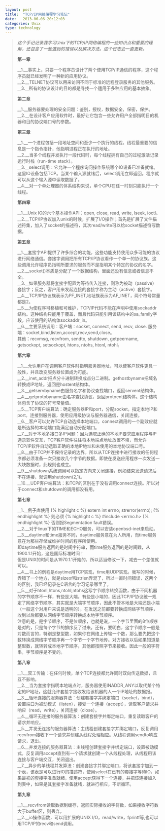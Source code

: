 ```yaml
---
layout: post
title:  "TCP/IP网络编程学习笔记"
date:   2013-06-06 20:12:03
categories: Unix
type: technology
---
```


>_这个手记记录我学习Unix下的TCP/IP网络编程的一些知识点和重要的理解，还包含了一些遇到的错误以及解决方法。这个日志会一直更新。_
>
>**第一章**
>
>__1\.__事实上，只要一个程序员设计了两个使用TCP/IP通信的程序，这个程序员就已经发明了一种新的应用协议。  
>__2\.__TELNET协议可以用来访问不同于标准的远程登录服务的其他服务。  
>__3\.__所有的协议设计的目的都是寻找一个适用于多种应用的基本抽象。
>
>**第二章**
>
>__1\.__服务器要处理的安全问题：鉴别，授权，数据安全，保密，保护。  
>__2\.__在设计客户应用软件时，最好让它包含一些允许用户全部指明目的机器和目的协议端口号的参数。
>
>**第三章**
>
>__1\.__一个进程包括一段地址空间和至少一个执行的线程。线程最重要的信息是一个指令指针，他指明进程正在执行的地址。  
>__2\.__当多个线程并发执行一段代码时，每个线程拥有自己的过程激活记录运行时栈（run-time stack）。  
>__3\.__select调用：它允许一个程序询问操作系统哪个IO设备已准备就绪。这里IO设备包括TCP。当某个输入源就绪后，select调用立即返回，程序就可以从这个输入源中读取数据了。  
>__4\.__对一个单处理器的体系结构来说，单个CPU在任一时刻只能执行一个线程。  
>
>**第四章**
>
>__1\.__Unix IO的六个基本操作API：open, close, read, write, lseek, ioctl。  
>__2\.__TCP/IP协议加入unix的时候，扩展了I/O操作；首先是扩展了文件描述符集，加入了socket的描述符，其次read/write可以给socket描述符写数据。
>
>**第五章**
>
>__1\.__套接字API提供了许多综合的功能，这些功能支持使用众多可能的协议进行网络通信。套接字调用把所有TCP/IP协议看作一个单一的协议族。这些调用允许程序员指明所要求的服务而不是指明某个特定的协议的名字。  
>__2\.__socket()本质是分配了一个数据结构，里面还没有信息或者信息不全。  
>__3\.__如果服务器将套接字配置为等待传入连接，则称为被动（passive）套接字；反之，客户用来发起连接的套接字称为主动（active）套接字。  
>__4\.__TCP/IP协议族表示为PF_INET,地址族表示为AF_INET，两个符号常量都是2。  
>__5\.__为使程序可移植和可维护，TCP/IP代码不能在声明中使用sockaddr结构。这种结构只能用于覆盖，而且代码只能引用该结构中的sa_family字段。应该使用的结构体sockaddr_in。  
>__6\.__主要系统调用：客户端：socket, connect, send, recv, close\. 服务端：socket,bind,listen,accept,recv,send,close。  
>  其他：recvmsg, recvfrom, sendto, shutdown, getpeername, getsockopt, setsockopt, htons, ntohs, htonl, ntohl。
>
>**第六章**
>
>__1\.__允许用户在调用客户软件时指明服务器地址，可以使客户软件更具一般性，并且改变服务器位置成为可能。  
>__2\.__inet_addr把点分十进制转换成点分二进制。gethostbyname把域名转换成IP地址。返回是hostent结构体。  
>__3\.__getservbyname由服务名字和协议查找端口，返回servent结构体。  
>__4\.__getprotobyname由名字查找协议，返回protoent结构体。这个结构体包含了协议的符号常量值。  
>__5\.__TCP客户端算法：确定服务器IP和port，分配socket，指定本地IP和port，连接到服务器，使用应用级协议与服务器通信，关闭连接。  
>__6\.__客户可以允许TCP自动选择本地端口，connect调用的一个副效应就是所选择的本地端口能满足自动分配端口。  
>__7\.__对于本地多接口多IP问题：因为选取正确的本地IP要求应用程序与IP选录软件交互，TCP客户软件往往将本地端点地址放置不填，而允许TCP/IP软件自动选取正确的本地IP地址和未使用的本地协议端口号。  
>__8\.__由于TCP并不保持记录的边界，所以从TCP连接中进行接收的任何程序都必须准备一次只接收几个字节的数据。即使在发送应用程序一次发送一大块数据时，此规则也成立。  
>__9\.__shutdown系统调用可以指定方向来关闭连接，例如结束发送请求后不在连接，就调用shutdown(2,1)。  
>__10\.__UDP客户端算法：和TCP的区别在于没有调用connect连接。所以对于connect和shutdown的调用都没有用。  
>
>**第七章**
>
>__1\.__例子库使用
{% highlight c %}
extern int errno;
strerror(errno);
{% endhighlight %}
则必须
{% highlight c %}
#include <errno.h>
{% endhighlight %}
否则报Segmentation fault错误。  
>__2\.__对于linux下的TIME和ECHO服务，可以安装openbsd-inet来启动。  
>__3\.__daytime和time服务不同，daytime服务意在为人所用，而time服务意在为那些存储或维护时间的程序所使用。  
>  即daytime服务返回的是时间字符串，而time服务返回的是时间戳，从1900.1.1开始，这是国际标准时间！  
>  但是UNIX的时间是从1970.1.1开始的，所以适当修改一下，减去一个差值就可以。  
>__4\.__书上的例程是daytime用TCP实现，time用UDP实现。我写的时候，弄错了一个地方，就是sizeof和strlen弄混了，所以一直时间错误，这两个的区别，我已经记录在C语言的学习记录哪里了。  
>__5\.__对于htonl,htons,ntohl,ntohs这写字节顺序转换函数，由于不同机器的字节顺序不一样，有些是大端，有些是小端的，因此TCP/IP协议统一规定了网络字节顺序，其实就是大端字节顺序，因此不管本地是大端还是小端（一般这个对用户来说是透明的），在发送之前都要转换成网络字节顺序，收到以后都要从网络字节顺序转换成本地字节顺序。  
>注意的是，是字节顺序，不是位顺序，也就是说，一个字节里面的8位顺序是对的，只是每个字节的排序反了过来。还有，要明白，这字节顺序一般是对数而言的，特别是整型数，如果你在网络上传输一个数，那么要先把这个数转换成网络字节顺序再一个字节一个字节地传。对方接收以后如果知道是整型数，就转转成本地字节顺序，其他都按照字节来接收。因此一般的字符串，字节顺序是不变的。  
>
>**第八章**
>
>__1\.__双工传输：在任何时候，单个TCP连接都允许同时双向传送数据，且互不影响。  
>__2\.__当为套接字指明本地端点时，服务器使用INADDR_ANY以取代某个特定的IP地址，这就允许套接字接收发给该机器的人一个IP地址的数据报。  
>__3\.__循环连接的服务器算法：创建套接字并绑定端口（socket，bind），设置端口为被动模式（listen），接受一个连接（accept），读取客户请求并响应（read，write），关闭连接（close）。  
>__4\.__循环无连接的服务器算法：创建套接字并绑定端口，重复读取客户的请求并响应。  
>__5\.__并发无连接的服务器算法：主线程创建套接字并绑定端口，反复调用recvfrom接收下一个请求并创建从线程处理相应。从线程调用sendto响应请求，退出。  
>__6\.__并发连接的服务器算法：主线程创建套接字并绑定端口，设置被动模式，反复调用accept直到有一个请求就创建一个从线程处理，从线程用该连接与客户端交互，关闭退出。  
>__7\.__异步的单线程并发算法：创建套接字并绑定端口，将该套接字加到一个表，该表是可以进行IO的描述符，使用select在已有的套接字等待IO，如果最初的套接字准备就绪，使用accept获得下一个连接，并把该连接加入到表中，如果是其套接字准备就绪，就进行相应，不断循环。
>
>**第九章**
>
>__1\.__recvfrom读取数据到缓存，返回实际接收的字符数，如果接收字符数大于buffer区，则丢弃。  
>__2\.__io操作函数，可以用扩展的UNIX I/O，read/write，fprintf等,也可以用TCP/IP的recv和send调用。  
